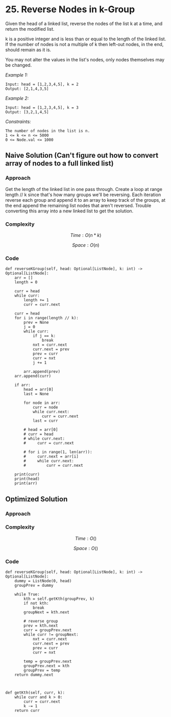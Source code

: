 # 25. Reverse Nodes in k-Group
Given the head of a linked list, reverse the nodes of the list k at a time, and return the modified list.

k is a positive integer and is less than or equal to the length of the linked list. If the number of nodes is not a multiple of k then left-out nodes, in the end, should remain as it is.

You may not alter the values in the list's nodes, only nodes themselves may be changed.

*Example 1:*

```
Input: head = [1,2,3,4,5], k = 2
Output: [2,1,4,3,5]
```

*Example 2:*

```
Input: head = [1,2,3,4,5], k = 3
Output: [3,2,1,4,5]
```

*Constraints:*

```
The number of nodes in the list is n.
1 <= k <= n <= 5000
0 <= Node.val <= 1000
```

## Naive Solution (Can't figure out how to convert array of nodes to a full linked list)

### Approach
Get the length of the linked list in one pass through. Create a loop at range length // k since that's how many groups we'll be reversing. Each iteration reverse each group and append it to an array to keep track of the groups, at the end append the remaining list nodes that aren't reversed. Trouble converting this array into a new linked list to get the solution.

### Complexity
$$Time: O(n*k)$$

$$Space: O(n)$$

### Code
```
def reverseKGroup(self, head: Optional[ListNode], k: int) -> Optional[ListNode]:
    arr = []
    length = 0

    curr = head
    while curr:
        length += 1
        curr = curr.next

    curr = head
    for i in range(length // k):
        prev = None
        j = 0
        while curr:
            if j == k:
                break
            nxt = curr.next
            curr.next = prev
            prev = curr
            curr = nxt
            j += 1
        
        arr.append(prev)
    arr.append(curr)

    if arr:
        head = arr[0]
        last = None
        
        for node in arr:
            curr = node
            while curr.next:
                curr = curr.next
            last = curr

        # head = arr[0]
        # curr = head
        # while curr.next:
        #     curr = curr.next
        
        # for i in range(1, len(arr)):
        #     curr.next = arr[i]
        #     while curr.next:
        #         curr = curr.next

    print(curr)                
    print(head)
    print(arr)
```

## Optimized Solution

### Approach
<!-- Describe your approach to solving the problem. -->

### Complexity
$$Time: O()$$

$$Space: O()$$

### Code
```
def reverseKGroup(self, head: Optional[ListNode], k: int) -> Optional[ListNode]:
    dummy = ListNode(0, head)
    groupPrev = dummy

    while True:
        kth = self.getKth(groupPrev, k)
        if not kth:
            break
        groupNext = kth.next

        # reverse group
        prev = kth.next
        curr = groupPrev.next
        while curr != groupNext:
            nxt = curr.next
            curr.next = prev
            prev = curr
            curr = nxt

        temp = groupPrev.next
        groupPrev.next = kth
        groupPrev = temp
    return dummy.next



def getKth(self, curr, k):
    while curr and k > 0:
        curr = curr.next
        k -= 1
    return curr
```
